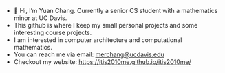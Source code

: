 - 👋 Hi, I’m Yuan Chang. Currently a senior CS student with a mathematics minor at UC Davis.
- This github is where I keep my small personal projects and some interesting course projects.
- I am interested in computer architecture and computational mathematics.
- You can reach me via email: merchang@ucdavis.edu
- Checkout my website: https://itis2010me.github.io/itis2010me/
  

<!---
itis2010me/itis2010me is a ✨ special ✨ repository because its `README.md` (this file) appears on your GitHub profile.
You can click the Preview link to take a look at your changes.
--->
